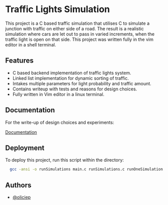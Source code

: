 # Traffic Lights Simulation

This project is a C based traffic simulation that utilises C to simulate a junction with traffic on either side of a road. The result is a realistic simulation where cars are let out to pass in 
varied increments, when the traffic light is open on that side. This project was written fully in the vim editor in a shell terminal.
## Features

- C based backend implementation of traffic lights system.
- Linked list implementation for dynamic sorting of traffic.
- Intakes multiple parameters for light probability and traffic amount.
- Contains writeup with tests and reasons for design choices.
- Fully written in Vim editor in a linux terminal.




## Documentation
For the write-up of design choices and experiments:

[Documentation](https://github.com/oliciep/Traffic_Light_Simulation/blob/main/Report.pdf)


## Deployment

To deploy this project, run this script within the directory:

```bash
  gcc -ansi -o runSimulations main.c runSimulations.c runOneSimulation.c
```


## Authors

- [@oliciep](https://www.github.com/oliciep)

